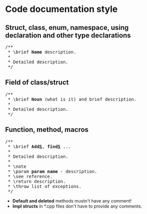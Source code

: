 # Code documentation style

## Struct, class, enum, namespace, using declaration and other type declarations
<pre>
/**
 * \brief <b>Name</b> description.
 *
 * Detailed description.
 */
</pre>

## Field of class/struct
<pre>
/**
 * \brief <b>Noun</b> (what is it) and brief description.
 *
 * Detailed description.
 */
</pre>

## Function, method, macros
<pre>
/**
 * \brief <b>Add<u>S</u></b>, <b>find<u>S</u></b> ...
 *
 * Detailed description.
 *
 * \note
 * \param <b>param name</b> - description.
 * \see reference.
 * \return description.
 * \throw list of exceptions.
 */
</pre>

- **Default and deleted** methods mustn't have any comment!
- **Impl structs** in *.cpp files don't have to provide any comments.